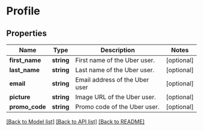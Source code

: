# Profile

## Properties
Name | Type | Description | Notes
------------ | ------------- | ------------- | -------------
**first_name** | **string** | First name of the Uber user. | [optional] 
**last_name** | **string** | Last name of the Uber user. | [optional] 
**email** | **string** | Email address of the Uber user | [optional] 
**picture** | **string** | Image URL of the Uber user. | [optional] 
**promo_code** | **string** | Promo code of the Uber user. | [optional] 

[[Back to Model list]](../README.md#documentation-for-models) [[Back to API list]](../README.md#documentation-for-api-endpoints) [[Back to README]](../README.md)


